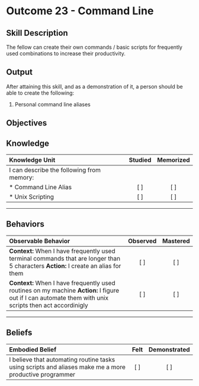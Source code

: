 # Outcome 23 - Command Line

**Skill Description**
----------
The fellow can create their own commands / basic scripts for frequently used combinations to increase their productivity.

**Output**
----------
After attaining this skill, and as a demonstration of it, a person should be able to create the following:

1. Personal command line aliases


**Objectives**
----------
## **Knowledge**


| Knowledge Unit   |      Studied      | Memorized |
|:-------------|:------------------:|:--------:|
| I can describe the following from memory: | | |
| * Command Line Alias | [ ] | [ ]  |
| * Unix Scripting     | [ ] | [ ]  |


----------


## **Behaviors**

| Observable Behavior   |      Observed      | Mastered |
|:-------------|:------------------:|:--------:|
| **Context:** When I have frequently used terminal commands that are longer than 5 characters **Action:** I create an alias for them | [ ] | [ ]  |
| **Context:** When I have frequently used routines on my machine **Action:** I figure out if I can automate them with unix scripts then act accordinigly | [ ] | [ ]  |



----------


## **Beliefs**


| Embodied Belief   |      Felt      | Demonstrated |
|:-------------|:------------------:|:--------:|
| I believe that automating routine tasks using scripts and aliases make me a more productive programmer | [ ] | [ ]  |

